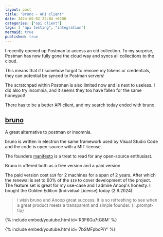 ```yaml
---
layout: post
title: "Bruno - API client"
date: 2024-06-02 22:04 +0200
categories: ["api client"]
tags: [ "api testing", "integration"]
mermaid: true
published: true
---
```


I recently opened up Postman to access an old collection. To my surprise, Postman has now fully gone the cloud way and syncs all collections to the cloud. 

This means that if I somehow forgot to remove my tokens or credentials, they can potential be synced to Postman servers!

The scratchpad within Postman is also limited now and is next to useless. I did also try insomnia, and it seems they too have fallen for the same honeypot!

There has to be a better API client, and my search today ended with bruno.

## [bruno](https://www.usebruno.com) 
A great alternative to postman or insomnia. 

bruno is written in electron the same framework used by Visual Studio Code and the code is open-source with a MIT license.  

The founders [manifesto](https://www.usebruno.com/manifesto) is a treat to read for any open-source enthusiast. 

Bruno is offered both as a free version and a paid version.


The paid version cost `$19` for 2 machines for a span of 2 years. After which the renewal is set to 60% of the `$19` to cover development of the project. The feature set is great for my use-case and I admire Anoop's honesty. I bought the Golden Edition (Individual License) today (2.6.2024)

> I wish bruno and Anoop great success. It is so refreshing to see when a great product meets a transparent and simple founder. 
{: .prompt-tip}



{% include embed/youtube.html id='R3F6Gu7tG8M' %}


{% include embed/youtube.html id='7bSMFpbcPiY' %}

